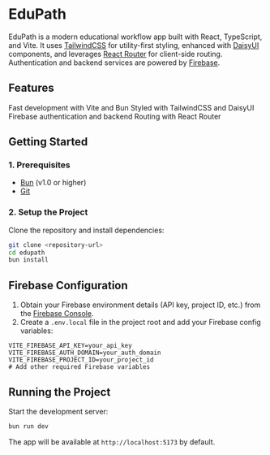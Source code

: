 # EduPath

EduPath is a modern educational workflow app built with React, TypeScript, and Vite. It uses [TailwindCSS](https://tailwindcss.com/) for utility-first styling, enhanced with [DaisyUI](https://daisyui.com/) components, and leverages [React Router](https://reactrouter.com/) for client-side routing. Authentication and backend services are powered by [Firebase](https://firebase.google.com/).

## Features

Fast development with Vite and Bun
Styled with TailwindCSS and DaisyUI
Firebase authentication and backend
Routing with React Router

## Getting Started

### 1. Prerequisites

- [Bun](https://bun.sh/) (v1.0 or higher)
- [Git](https://git-scm.com/)

### 2. Setup the Project

Clone the repository and install dependencies:

```sh
git clone <repository-url>
cd edupath
bun install
```

## Firebase Configuration

1. Obtain your Firebase environment details (API key, project ID, etc.) from the [Firebase Console](https://console.firebase.google.com/).
2. Create a `.env.local` file in the project root and add your Firebase config variables:

```env
VITE_FIREBASE_API_KEY=your_api_key
VITE_FIREBASE_AUTH_DOMAIN=your_auth_domain
VITE_FIREBASE_PROJECT_ID=your_project_id
# Add other required Firebase variables
```

## Running the Project

Start the development server:

```sh
bun run dev
```

The app will be available at `http://localhost:5173` by default.

